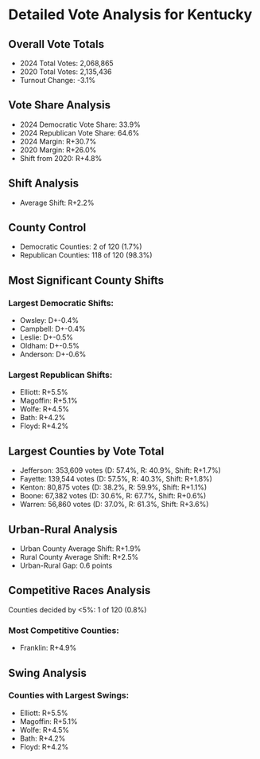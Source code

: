 # Detailed Vote Analysis for Kentucky

## Overall Vote Totals

* 2024 Total Votes: 2,068,865
* 2020 Total Votes: 2,135,436
* Turnout Change: -3.1%

## Vote Share Analysis

* 2024 Democratic Vote Share: 33.9%
* 2024 Republican Vote Share: 64.6%
* 2024 Margin: R+30.7%
* 2020 Margin: R+26.0%
* Shift from 2020: R+4.8%

## Shift Analysis

* Average Shift: R+2.2%

## County Control

* Democratic Counties: 2 of 120 (1.7%)
* Republican Counties: 118 of 120 (98.3%)

## Most Significant County Shifts

### Largest Democratic Shifts:
* Owsley: D+-0.4%
* Campbell: D+-0.4%
* Leslie: D+-0.5%
* Oldham: D+-0.5%
* Anderson: D+-0.6%

### Largest Republican Shifts:
* Elliott: R+5.5%
* Magoffin: R+5.1%
* Wolfe: R+4.5%
* Bath: R+4.2%
* Floyd: R+4.2%

## Largest Counties by Vote Total

* Jefferson: 353,609 votes (D: 57.4%, R: 40.9%, Shift: R+1.7%)
* Fayette: 139,544 votes (D: 57.5%, R: 40.3%, Shift: R+1.8%)
* Kenton: 80,875 votes (D: 38.2%, R: 59.9%, Shift: R+1.1%)
* Boone: 67,382 votes (D: 30.6%, R: 67.7%, Shift: R+0.6%)
* Warren: 56,860 votes (D: 37.0%, R: 61.3%, Shift: R+3.6%)

## Urban-Rural Analysis

* Urban County Average Shift: R+1.9%
* Rural County Average Shift: R+2.5%
* Urban-Rural Gap: 0.6 points

## Competitive Races Analysis

Counties decided by <5%: 1 of 120 (0.8%)

### Most Competitive Counties:
* Franklin: R+4.9%

## Swing Analysis

### Counties with Largest Swings:
* Elliott: R+5.5%
* Magoffin: R+5.1%
* Wolfe: R+4.5%
* Bath: R+4.2%
* Floyd: R+4.2%
